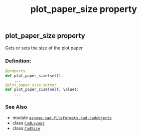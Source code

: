 ﻿---
title: plot_paper_size property
second_title: Aspose.CAD for Python via .NET API References
description: 
type: docs
weight: 360
url: /python-net/aspose.cad.fileformats.cad.cadobjects/cadlayout/plot_paper_size/
is_root: false
---

## plot_paper_size property


Gets or sets the size of the plot paper.
### Definition:
```python
@property
def plot_paper_size(self):
    ...
@plot_paper_size.setter
def plot_paper_size(self, value):
    ...
```

### See Also
* module [`aspose.cad.fileformats.cad.cadobjects`](../../)
* class [`CadLayout`](/cad/python-net/aspose.cad.fileformats.cad.cadobjects/cadlayout)
* class [`CadSize`](/cad/python-net/aspose.cad.fileformats.cad.cadobjects/cadsize)
